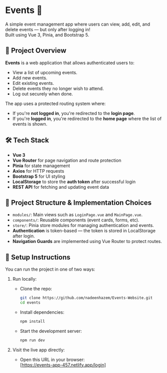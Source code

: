 # Events 🎉

A simple event management app where users can view, add, edit, and delete events — but only after logging in!  
Built using Vue 3, Pinia, and Bootstrap 5.

## 🚀 Project Overview

**Events** is a web application that allows authenticated users to:

- View a list of upcoming events.
- Add new events.
- Edit existing events.
- Delete events they no longer wish to attend.
- Log out securely when done.

The app uses a protected routing system where:

- If you're **not logged in**, you're redirected to the **login page**.
- If you're **logged in**, you're redirected to the **home page** where the list of events is shown.

## 🛠️ Tech Stack

- **Vue 3**
- **Vue Router** for page navigation and route protection
- **Pinia** for state management
- **Axios** for HTTP requests
- **Bootstrap 5** for UI styling
- **LocalStorage** to store the **auth token** after successful login
- **REST API** for fetching and updating event data

## 📂 Project Structure & Implementation Choices

- `modules/`: Main views such as `LoginPage.vue` and `MainPage.vue`.
- `components/`: Reusable components (event cards, forms, etc).
- `store/`: Pinia store modules for managing authentication and events.
- **Authentication** is token-based — the token is stored in LocalStorage after login.
- **Navigation Guards** are implemented using Vue Router to protect routes.


## 🧪 Setup Instructions

You can run the project in one of two ways:

1. Run locally:
   - Clone the repo:
     ```bash
     git clone https://github.com/nadeenhazem/Events-Website.git
     cd events
     ```
   - Install dependencies:
     ```bash
     npm install
     ```
   - Start the development server:
     ```bash
     npm run dev
     ```

2. Visit the live app directly:
   - Open this URL in your browser:  
     [https://events-app-457.netlify.app/login]
